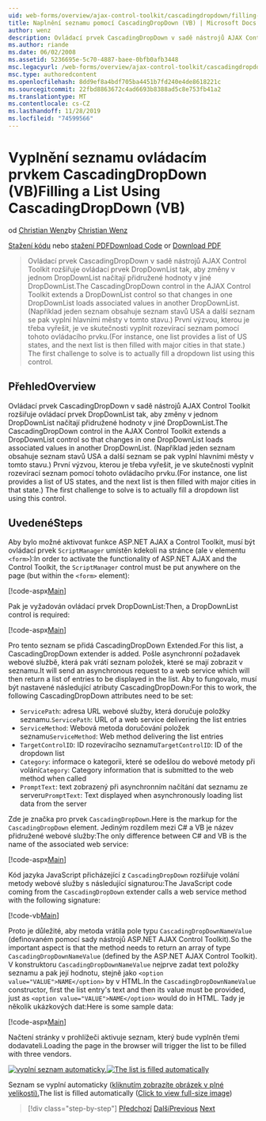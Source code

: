 ```yaml
---
uid: web-forms/overview/ajax-control-toolkit/cascadingdropdown/filling-a-list-using-cascadingdropdown-vb
title: Naplnění seznamu pomocí CascadingDropDown (VB) | Microsoft Docs
author: wenz
description: Ovládací prvek CascadingDropDown v sadě nástrojů AJAX Control Toolkit rozšiřuje ovládací prvek DropDownList tak, aby změny v jednom DropDownList načítají přidružené hodnoty v anoth...
ms.author: riande
ms.date: 06/02/2008
ms.assetid: 5236695e-5c70-4887-baee-0bfb0afb3448
msc.legacyurl: /web-forms/overview/ajax-control-toolkit/cascadingdropdown/filling-a-list-using-cascadingdropdown-vb
msc.type: authoredcontent
ms.openlocfilehash: 8dd9ef8a4bdf705ba4451b7fd240e4de8618221c
ms.sourcegitcommit: 22fbd8863672c4ad6693b8388ad5c8e753fb41a2
ms.translationtype: MT
ms.contentlocale: cs-CZ
ms.lasthandoff: 11/28/2019
ms.locfileid: "74599566"
---
```

# <a name="filling-a-list-using-cascadingdropdown-vb"></a><span data-ttu-id="d9bf8-103">Vyplnění seznamu ovládacím prvkem CascadingDropDown (VB)</span><span class="sxs-lookup"><span data-stu-id="d9bf8-103">Filling a List Using CascadingDropDown (VB)</span></span>

<span data-ttu-id="d9bf8-104">od [Christian Wenz](https://github.com/wenz)</span><span class="sxs-lookup"><span data-stu-id="d9bf8-104">by [Christian Wenz](https://github.com/wenz)</span></span>

<span data-ttu-id="d9bf8-105">[Stažení kódu](https://download.microsoft.com/download/9/0/7/907760b1-2c60-4f81-aeb6-ca416a573b0d/cascadingdropdown0.vb.zip) nebo [stažení PDF](https://download.microsoft.com/download/2/d/c/2dc10e34-6983-41d4-9c08-f78f5387d32b/cascadingdropdown0VB.pdf)</span><span class="sxs-lookup"><span data-stu-id="d9bf8-105">[Download Code](https://download.microsoft.com/download/9/0/7/907760b1-2c60-4f81-aeb6-ca416a573b0d/cascadingdropdown0.vb.zip) or [Download PDF](https://download.microsoft.com/download/2/d/c/2dc10e34-6983-41d4-9c08-f78f5387d32b/cascadingdropdown0VB.pdf)</span></span>

> <span data-ttu-id="d9bf8-106">Ovládací prvek CascadingDropDown v sadě nástrojů AJAX Control Toolkit rozšiřuje ovládací prvek DropDownList tak, aby změny v jednom DropDownList načítají přidružené hodnoty v jiné DropDownList.</span><span class="sxs-lookup"><span data-stu-id="d9bf8-106">The CascadingDropDown control in the AJAX Control Toolkit extends a DropDownList control so that changes in one DropDownList loads associated values in another DropDownList.</span></span> <span data-ttu-id="d9bf8-107">(Například jeden seznam obsahuje seznam stavů USA a další seznam se pak vyplní hlavními městy v tomto stavu.) První výzvou, kterou je třeba vyřešit, je ve skutečnosti vyplnit rozevírací seznam pomocí tohoto ovládacího prvku.</span><span class="sxs-lookup"><span data-stu-id="d9bf8-107">(For instance, one list provides a list of US states, and the next list is then filled with major cities in that state.) The first challenge to solve is to actually fill a dropdown list using this control.</span></span>

## <a name="overview"></a><span data-ttu-id="d9bf8-108">Přehled</span><span class="sxs-lookup"><span data-stu-id="d9bf8-108">Overview</span></span>

<span data-ttu-id="d9bf8-109">Ovládací prvek CascadingDropDown v sadě nástrojů AJAX Control Toolkit rozšiřuje ovládací prvek DropDownList tak, aby změny v jednom DropDownList načítají přidružené hodnoty v jiné DropDownList.</span><span class="sxs-lookup"><span data-stu-id="d9bf8-109">The CascadingDropDown control in the AJAX Control Toolkit extends a DropDownList control so that changes in one DropDownList loads associated values in another DropDownList.</span></span> <span data-ttu-id="d9bf8-110">(Například jeden seznam obsahuje seznam stavů USA a další seznam se pak vyplní hlavními městy v tomto stavu.) První výzvou, kterou je třeba vyřešit, je ve skutečnosti vyplnit rozevírací seznam pomocí tohoto ovládacího prvku.</span><span class="sxs-lookup"><span data-stu-id="d9bf8-110">(For instance, one list provides a list of US states, and the next list is then filled with major cities in that state.) The first challenge to solve is to actually fill a dropdown list using this control.</span></span>

## <a name="steps"></a><span data-ttu-id="d9bf8-111">Uvedené</span><span class="sxs-lookup"><span data-stu-id="d9bf8-111">Steps</span></span>

<span data-ttu-id="d9bf8-112">Aby bylo možné aktivovat funkce ASP.NET AJAX a Control Toolkit, musí být ovládací prvek `ScriptManager` umístěn kdekoli na stránce (ale v elementu `<form>`):</span><span class="sxs-lookup"><span data-stu-id="d9bf8-112">In order to activate the functionality of ASP.NET AJAX and the Control Toolkit, the `ScriptManager` control must be put anywhere on the page (but within the `<form>` element):</span></span>

[!code-aspx[Main](filling-a-list-using-cascadingdropdown-vb/samples/sample1.aspx)]

<span data-ttu-id="d9bf8-113">Pak je vyžadován ovládací prvek DropDownList:</span><span class="sxs-lookup"><span data-stu-id="d9bf8-113">Then, a DropDownList control is required:</span></span>

[!code-aspx[Main](filling-a-list-using-cascadingdropdown-vb/samples/sample2.aspx)]

<span data-ttu-id="d9bf8-114">Pro tento seznam se přidá CascadingDropDown Extended.</span><span class="sxs-lookup"><span data-stu-id="d9bf8-114">For this list, a CascadingDropDown extender is added.</span></span> <span data-ttu-id="d9bf8-115">Pošle asynchronní požadavek webové službě, která pak vrátí seznam položek, které se mají zobrazit v seznamu.</span><span class="sxs-lookup"><span data-stu-id="d9bf8-115">It will send an asynchronous request to a web service which will then return a list of entries to be displayed in the list.</span></span> <span data-ttu-id="d9bf8-116">Aby to fungovalo, musí být nastavené následující atributy CascadingDropDown:</span><span class="sxs-lookup"><span data-stu-id="d9bf8-116">For this to work, the following CascadingDropDown attributes need to be set:</span></span>

- <span data-ttu-id="d9bf8-117">`ServicePath`: adresa URL webové služby, která doručuje položky seznamu.</span><span class="sxs-lookup"><span data-stu-id="d9bf8-117">`ServicePath`: URL of a web service delivering the list entries</span></span>
- <span data-ttu-id="d9bf8-118">`ServiceMethod`: Webová metoda doručování položek seznamu</span><span class="sxs-lookup"><span data-stu-id="d9bf8-118">`ServiceMethod`: Web method delivering the list entries</span></span>
- <span data-ttu-id="d9bf8-119">`TargetControlID`: ID rozevíracího seznamu</span><span class="sxs-lookup"><span data-stu-id="d9bf8-119">`TargetControlID`: ID of the dropdown list</span></span>
- <span data-ttu-id="d9bf8-120">`Category`: informace o kategorii, které se odešlou do webové metody při volání</span><span class="sxs-lookup"><span data-stu-id="d9bf8-120">`Category`: Category information that is submitted to the web method when called</span></span>
- <span data-ttu-id="d9bf8-121">`PromptText`: text zobrazený při asynchronním načítání dat seznamu ze serveru</span><span class="sxs-lookup"><span data-stu-id="d9bf8-121">`PromptText`: Text displayed when asynchronously loading list data from the server</span></span>

<span data-ttu-id="d9bf8-122">Zde je značka pro prvek `CascadingDropDown`.</span><span class="sxs-lookup"><span data-stu-id="d9bf8-122">Here is the markup for the `CascadingDropDown` element.</span></span> <span data-ttu-id="d9bf8-123">Jediným rozdílem mezi C# a VB je název přidružené webové služby:</span><span class="sxs-lookup"><span data-stu-id="d9bf8-123">The only difference between C# and VB is the name of the associated web service:</span></span>

[!code-aspx[Main](filling-a-list-using-cascadingdropdown-vb/samples/sample3.aspx)]

<span data-ttu-id="d9bf8-124">Kód jazyka JavaScript přicházející z `CascadingDropDown` rozšiřuje volání metody webové služby s následující signaturou:</span><span class="sxs-lookup"><span data-stu-id="d9bf8-124">The JavaScript code coming from the `CascadingDropDown` extender calls a web service method with the following signature:</span></span>

[!code-vb[Main](filling-a-list-using-cascadingdropdown-vb/samples/sample4.vb)]

<span data-ttu-id="d9bf8-125">Proto je důležité, aby metoda vrátila pole typu `CascadingDropDownNameValue` (definovaném pomocí sady nástrojů ASP.NET AJAX Control Toolkit).</span><span class="sxs-lookup"><span data-stu-id="d9bf8-125">So the important aspect is that the method needs to return an array of type `CascadingDropDownNameValue` (defined by the ASP.NET AJAX Control Toolkit).</span></span> <span data-ttu-id="d9bf8-126">V konstruktoru `CascadingDropDownNameValue` nejprve zadat text položky seznamu a pak její hodnotu, stejně jako `<option value="VALUE">NAME</option>` by v HTML.</span><span class="sxs-lookup"><span data-stu-id="d9bf8-126">In the `CascadingDropDownNameValue` constructor, first the list entry's text and then its value must be provided, just as `<option value="VALUE">NAME</option>` would do in HTML.</span></span> <span data-ttu-id="d9bf8-127">Tady je několik ukázkových dat:</span><span class="sxs-lookup"><span data-stu-id="d9bf8-127">Here is some sample data:</span></span>

[!code-aspx[Main](filling-a-list-using-cascadingdropdown-vb/samples/sample5.aspx)]

<span data-ttu-id="d9bf8-128">Načtení stránky v prohlížeči aktivuje seznam, který bude vyplněn třemi dodavateli.</span><span class="sxs-lookup"><span data-stu-id="d9bf8-128">Loading the page in the browser will trigger the list to be filled with three vendors.</span></span>

<span data-ttu-id="d9bf8-129">[![vyplní seznam automaticky.](filling-a-list-using-cascadingdropdown-vb/_static/image2.png)](filling-a-list-using-cascadingdropdown-vb/_static/image1.png)</span><span class="sxs-lookup"><span data-stu-id="d9bf8-129">[![The list is filled automatically](filling-a-list-using-cascadingdropdown-vb/_static/image2.png)](filling-a-list-using-cascadingdropdown-vb/_static/image1.png)</span></span>

<span data-ttu-id="d9bf8-130">Seznam se vyplní automaticky ([kliknutím zobrazíte obrázek v plné velikosti).](filling-a-list-using-cascadingdropdown-vb/_static/image3.png)</span><span class="sxs-lookup"><span data-stu-id="d9bf8-130">The list is filled automatically ([Click to view full-size image](filling-a-list-using-cascadingdropdown-vb/_static/image3.png))</span></span>

> [!div class="step-by-step"]
> <span data-ttu-id="d9bf8-131">[Předchozí](using-auto-postback-with-cascadingdropdown-cs.md)
> [Další](using-cascadingdropdown-with-a-database-vb.md)</span><span class="sxs-lookup"><span data-stu-id="d9bf8-131">[Previous](using-auto-postback-with-cascadingdropdown-cs.md)
[Next](using-cascadingdropdown-with-a-database-vb.md)</span></span>
